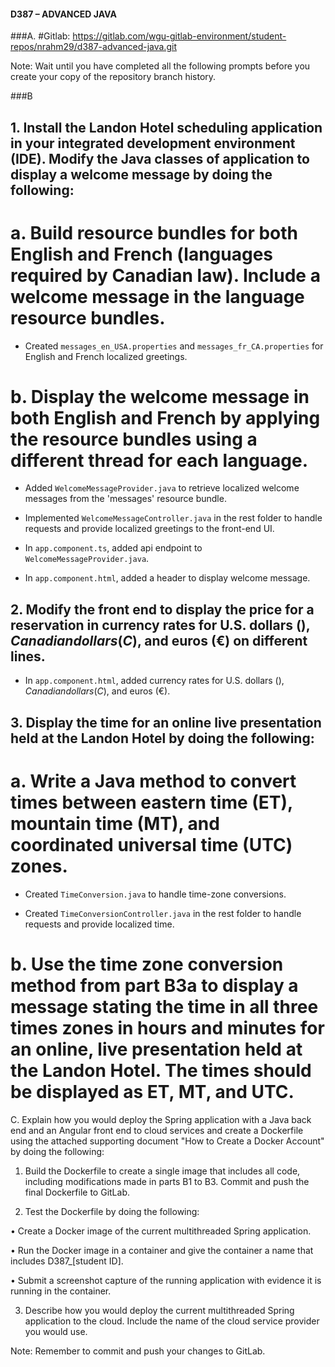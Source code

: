 #### D387 – ADVANCED JAVA
###A. 
    #Gitlab:
    https://gitlab.com/wgu-gitlab-environment/student-repos/nrahm29/d387-advanced-java.git

Note: Wait until you have completed all the following prompts before you create your copy of the repository branch history.


###B
## 1. Install the Landon Hotel scheduling application in your integrated development environment (IDE). Modify the Java classes of application to display a welcome message by doing the following:
# a.  Build resource bundles for both English and French (languages required by Canadian law). Include a welcome message in the language resource bundles.

- Created `messages_en_USA.properties` and `messages_fr_CA.properties` for English and French localized greetings.


# b.  Display the welcome message in both English and French by applying the resource bundles using a different thread for each language.

- Added `WelcomeMessageProvider.java` to retrieve localized welcome messages from the 'messages' resource bundle.

- Implemented `WelcomeMessageController.java` in the rest folder to handle requests and provide localized greetings to the front-end UI.

- In `app.component.ts`, added api endpoint to `WelcomeMessageProvider.java`.

- In `app.component.html`, added a header to display welcome message.

## 2.  Modify the front end to display the price for a reservation in currency rates for U.S. dollars ($), Canadian dollars (C$), and euros (€) on different lines.

- In `app.component.html`, added currency rates for U.S. dollars ($), Canadian dollars (C$), and euros (€).

## 3.  Display the time for an online live presentation held at the Landon Hotel by doing the following:
# a.  Write a Java method to convert times between eastern time (ET), mountain time (MT), and coordinated universal time (UTC) zones.

- Created `TimeConversion.java` to handle time-zone conversions.

- Created `TimeConversionController.java` in the rest folder to handle requests and provide localized time.

# b.  Use the time zone conversion method from part B3a to display a message stating the time in all three times zones in hours and minutes for an online, live presentation held at the Landon Hotel. The times should be displayed as ET, MT, and UTC.


C.  Explain how you would deploy the Spring application with a Java back end and an Angular front end to cloud services and create a Dockerfile using the attached supporting document "How to Create a Docker Account" by doing the following:

1.  Build the Dockerfile to create a single image that includes all code, including modifications made in parts B1 to B3. Commit and push the final Dockerfile to GitLab.

2.  Test the Dockerfile by doing the following:

•   Create a Docker image of the current multithreaded Spring application.

•   Run the Docker image in a container and give the container a name that includes D387_[student ID].

•   Submit a screenshot capture of the running application with evidence it is running in the container.

3.  Describe how you would deploy the current multithreaded Spring application to the cloud. Include the name of the cloud service provider you would use.


Note: Remember to commit and push your changes to GitLab.